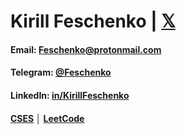 #  Kirill Feschenko | [𝕏](x.com/kiryssha)


#### Email: **[Feschenko@protonmail.com](mainto:feschenko@protonmail.com)**
#### Telegram: **[@Feschenko](t.me/KirillFeschenko)**
#### LinkedIn: **[in/KirillFeschenko](https://www.linkedin.com/in/kirillfeschenko)**
#### **[CSES](https://cses.fi/user/26970)** │ **[LeetCode](https://leetcode.com/u/KirillFeschenko/)**

